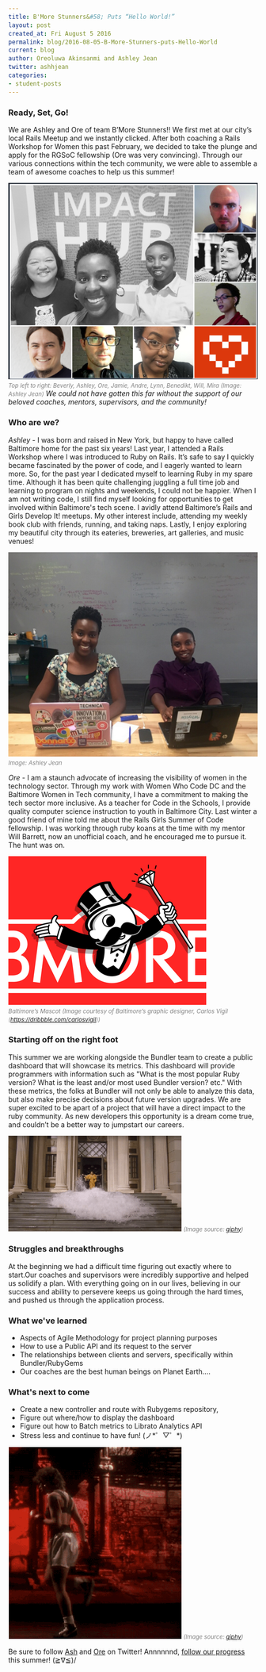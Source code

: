 ```yaml
---
title: B'More Stunners&#58; Puts “Hello World!”
layout: post
created_at: Fri August 5 2016
permalink: blog/2016-08-05-B-More-Stunners-puts-Hello-World
current: blog
author: Oreoluwa Akinsanmi and Ashley Jean
twitter: ashhjean 
categories:
- student-posts
---
```


### Ready, Set, Go!

We are Ashley and Ore of team B’More Stunners!! We first met at our city’s local Rails Meetup and we instantly clicked. After both coaching a Rails Workshop for Women this past February, we decided to take the plunge and apply for the RGSoC fellowship (Ore was very convincing). Through our various connections within the tech community, we were able to assemble a team of awesome coaches to help us this summer!


![coaches](/img/blog/2016/bmorestunners-coaches.png)
<font color="grey"><small><i>Top left to right: Beverly, Ashley, Ore, Jamie, Andre, Lynn, Benedikt, Will, Mira (Image: Ashley Jean)</i></small></font>
*We could not have gotten this far without the support of our beloved coaches, mentors, supervisors, and the community!*


### Who are we? 

*Ashley* -  I was born and raised in New York, but happy to have called Baltimore home for the past six years! Last year, I attended a Rails Workshop where I was introduced to Ruby on Rails.  It’s safe to say I quickly became fascinated by the power of code, and I eagerly wanted to learn more. So, for the past year I dedicated myself to learning Ruby in my spare time. Although it has been quite challenging juggling a full time job and learning to program on nights and weekends, I could not be happier. When I am not writing code, I still find myself looking for opportunities to get involved within Baltimore's tech scene. I avidly attend Baltimore’s Rails and Girls Develop It! meetups. My other interest include, attending my weekly book club with friends, running, and taking naps. Lastly, I enjoy exploring my beautiful city through its eateries, breweries, art galleries, and music venues!

![Ashley and Ore](/img/blog/2016/bmorestunners-ash_and_ore.jpeg)
<br />
<font color="grey"><small><i>Image: Ashley Jean</i></small></font>

*Ore* - I am a staunch advocate of increasing the visibility of women in the technology sector. Through my work with Women Who Code DC and the Baltimore Women in Tech community, I have a commitment to making the tech sector more inclusive. As a teacher for Code in the Schools, I provide quality computer science instruction to youth in Baltimore City.
Last winter a good friend of mine told me about the Rails Girls Summer of Code fellowship. I was working through ruby koans at the time with my mentor Will Barrett, now an unofficial  coach, and he encouraged me to pursue it. The hunt was on. 


![monoboh](/img/blog/2016/bmorestunners-monoboh.jpg)
<br />
<font color="grey"><small><i> Baltimore’s Mascot (Image courtesy of Baltimore’s graphic designer, Carlos Vigil (https://dribbble.com/carlosvigil))</i></small></font>


### Starting off on the right foot

This summer we are working alongside the Bundler team to create a public dashboard that will showcase its metrics. This dashboard will provide programmers with information such as "What is the most popular Ruby version? What is the least and/or most used 
Bundler version? etc." With these metrics, the folks at Bundler will not only be able to analyze this data, but also make precise decisions about future version upgrades. We are super excited to be apart of a project that will have a direct impact to the ruby community. As new developers this opportunity is a dream come true, and couldn’t be a better way to jumpstart our careers.


![Beyonce](/img/blog/2016/bmorestunners-bey2.gif "Beyonce-Lemonade:")
<font color="grey"><small><i>(Image source: <a href="http://giphy.com/gifs/beyonce-lemonade-l3V0wkKBGQhDmeEJG">giphy</a>)</i></small></font>


### Struggles and breakthroughs

At the beginning we had a difficult time figuring out exactly where to start.Our coaches and supervisors were incredibly supportive and helped us solidify a plan. With everything going on in our lives, believing in our success and ability to persevere keeps us going through the hard times, and pushed us through the application process.


### What we've learned 

- Aspects of Agile Methodology for project planning purposes
- How to use a Public API and its request to the server
- The relationships between clients and servers, specifically within Bundler/RubyGems
- Our coaches are the best human beings on Planet Earth.... 

### What's next to come

- Create a new controller and route with Rubygems repository, 
- Figure out where/how to display the dashboard
- Figure out how to Batch metrics to Librato Analytics API
- Stress less and continue to have fun! (ノ*゜▽゜*)


![fighting words](/img/blog/2016/bmorestunners-rosiep.gif "Do the right thing: Rosie Perez, Spike Lee")
<font color="grey"><small><i> (Image source: <a href="http://giphy.com/gifs/favorite-movies-rosie-perez-do-the-right-thing-8SHI2TWSsk7Ly">giphy</a>)</i></small></font>



Be sure to follow [Ash](https://twitter.com/ashhjean) and [Ore](https://twitter.com/speculate7) on Twitter! 
Annnnnnd, [follow our progress](https://teams.railsgirlssummerofcode.org/?kind=&team_id=116) this summer! (≧∇≦)/

